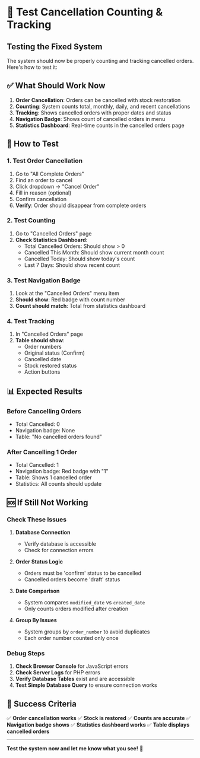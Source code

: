 # 🧪 Test Cancellation Counting & Tracking

## **Testing the Fixed System**

The system should now be properly counting and tracking cancelled orders. Here's how to test it:

## ✅ **What Should Work Now**

1. **Order Cancellation**: Orders can be cancelled with stock restoration
2. **Counting**: System counts total, monthly, daily, and recent cancellations
3. **Tracking**: Shows cancelled orders with proper dates and status
4. **Navigation Badge**: Shows count of cancelled orders in menu
5. **Statistics Dashboard**: Real-time counts in the cancelled orders page

## 🔧 **How to Test**

### 1. **Test Order Cancellation**
1. Go to "All Complete Orders"
2. Find an order to cancel
3. Click dropdown → "Cancel Order"
4. Fill in reason (optional)
5. Confirm cancellation
6. **Verify**: Order should disappear from complete orders

### 2. **Test Counting**
1. Go to "Cancelled Orders" page
2. **Check Statistics Dashboard**:
   - Total Cancelled Orders: Should show > 0
   - Cancelled This Month: Should show current month count
   - Cancelled Today: Should show today's count
   - Last 7 Days: Should show recent count

### 3. **Test Navigation Badge**
1. Look at the "Cancelled Orders" menu item
2. **Should show**: Red badge with count number
3. **Count should match**: Total from statistics dashboard

### 4. **Test Tracking**
1. In "Cancelled Orders" page
2. **Table should show**:
   - Order numbers
   - Original status (Confirm)
   - Cancelled date
   - Stock restored status
   - Action buttons

## 📊 **Expected Results**

### **Before Cancelling Orders**
- Total Cancelled: 0
- Navigation badge: None
- Table: "No cancelled orders found"

### **After Cancelling 1 Order**
- Total Cancelled: 1
- Navigation badge: Red badge with "1"
- Table: Shows 1 cancelled order
- Statistics: All counts should update

## 🆘 **If Still Not Working**

### **Check These Issues**

1. **Database Connection**
   - Verify database is accessible
   - Check for connection errors

2. **Order Status Logic**
   - Orders must be 'confirm' status to be cancelled
   - Cancelled orders become 'draft' status

3. **Date Comparison**
   - System compares `modified_date` vs `created_date`
   - Only counts orders modified after creation

4. **Group By Issues**
   - System groups by `order_number` to avoid duplicates
   - Each order number counted only once

### **Debug Steps**

1. **Check Browser Console** for JavaScript errors
2. **Check Server Logs** for PHP errors
3. **Verify Database Tables** exist and are accessible
4. **Test Simple Database Query** to ensure connection works

## 🎯 **Success Criteria**

✅ **Order cancellation works**
✅ **Stock is restored**
✅ **Counts are accurate**
✅ **Navigation badge shows**
✅ **Statistics dashboard works**
✅ **Table displays cancelled orders**

---

**Test the system now and let me know what you see!** 🚀 